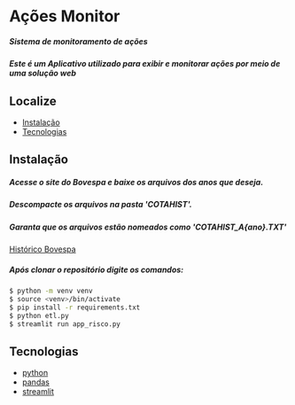 # Ações Monitor
##### Sistema de monitoramento de ações
##### Este é um Aplicativo utilizado para exibir e monitorar ações por meio de uma solução web

## Localize
<!-- * [Imagens](#imagens) -->
* [Instalação](#instalação)
* [Tecnologias](#tecnologias)

<!-- ## Imagens
![Alt text](/static/sistema-previsao.PNG?raw=true "Tela de produto") -->

## Instalação
##### Acesse o site do Bovespa e baixe os arquivos dos anos que deseja.
##### Descompacte os arquivos na pasta 'COTAHIST'.
##### Garanta que os arquivos estão nomeados como 'COTAHIST_A{ano}.TXT'
[Histórico Bovespa](http://www.b3.com.br/pt_br/market-data-e-indices/servicos-de-dados/market-data/historico/mercado-a-vista/series-historicas/)

##### Após clonar o repositório digite os comandos: 

```bash
$ python -m venv venv
$ source <venv>/bin/activate
$ pip install -r requirements.txt
$ python etl.py
$ streamlit run app_risco.py
```


## Tecnologias
* [python](https://www.python.org/)
* [pandas](https://pandas.pydata.org/)
* [streamlit](https://www.streamlit.io/) 
